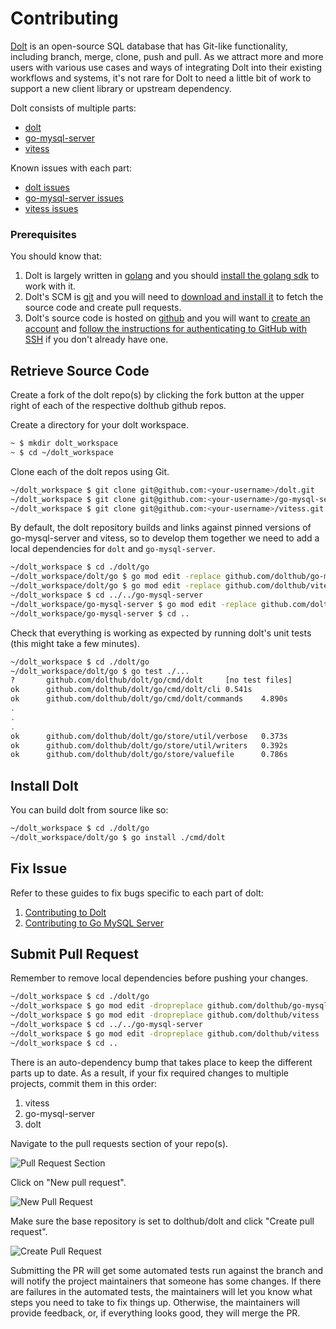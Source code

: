# Contributing

[Dolt](https://doltdb.com) is an open-source SQL database that has Git-like functionality, including branch, merge, clone, push and pull. As we attract more and more users with various use cases and ways of integrating Dolt into their existing workflows and systems, it's not rare for Dolt to need a little bit of work to support a new client library or upstream dependency.

Dolt consists of multiple parts:

* [dolt](https://github.com/dolthub/dolt)
* [go-mysql-server](https://github.com/dolthub/go-mysql-server)
* [vitess](https://github.com/dolthub/vitess)

Known issues with each part:

* [dolt issues](https://github.com/dolthub/dolt/issues)
* [go-mysql-server issues](https://github.com/dolthub/go-mysql-server/issues)
* [vitess issues](https://github.com/dolthub/vitess/issues)

### Prerequisites

You should know that:

1. Dolt is largely written in [golang](https://golang.org/) and you should [install the golang sdk](https://golang.org/dl/) to work with it.
2. Dolt's SCM is [git](https://www.git-scm.com) and you will need to [download and install it](https://git-scm.com/downloads) to fetch the source code and create pull requests.
3. Dolt's source code is hosted on [github](https://www.github.com) and you will want to [create an account](https://github.com/signup) and [follow the instructions for authenticating to GitHub with SSH](https://docs.github.com/en/github/authenticating-to-github/connecting-to-github-with-ssh) if you don't already have one.

## Retrieve Source Code

Create a fork of the dolt repo(s) by clicking the fork button at the upper right of each of the respective dolthub github repos.

Create a directory for your dolt workspace.

```bash
~ $ mkdir dolt_workspace
~ $ cd ~/dolt_workspace
```

Clone each of the dolt repos using Git.

```bash
~/dolt_workspace $ git clone git@github.com:<your-username>/dolt.git
~/dolt_workspace $ git clone git@github.com:<your-username>/go-mysql-server.git
~/dolt_workspace $ git clone git@github.com:<your-username>/vitess.git
```

By default, the dolt repository builds and links against pinned versions of go-mysql-server and vitess, so to develop them together we need to add a local dependencies for `dolt` and `go-mysql-server`.

```bash
~/dolt_workspace $ cd ./dolt/go
~/dolt_workspace/dolt/go $ go mod edit -replace github.com/dolthub/go-mysql-server=../../go-mysql-server
~/dolt_workspace/dolt/go $ go mod edit -replace github.com/dolthub/vitess=../../vitess
~/dolt_workspace $ cd ../../go-mysql-server
~/dolt_workspace/go-mysql-server $ go mod edit -replace github.com/dolthub/vitess=../vitess
~/dolt_workspace/go-mysql-server $ cd ..
```

Check that everything is working as expected by running dolt's unit tests (this might take a few minutes).

```bash
~/dolt_workspace $ cd ./dolt/go
~/dolt_workspace/dolt/go $ go test ./...
?       github.com/dolthub/dolt/go/cmd/dolt     [no test files]
ok      github.com/dolthub/dolt/go/cmd/dolt/cli 0.541s
ok      github.com/dolthub/dolt/go/cmd/dolt/commands    4.890s
.
.
.
ok      github.com/dolthub/dolt/go/store/util/verbose   0.373s
ok      github.com/dolthub/dolt/go/store/util/writers   0.392s
ok      github.com/dolthub/dolt/go/store/valuefile      0.786s
```

## Install Dolt

You can build dolt from source like so:

```bash
~/dolt_workspace $ cd ./dolt/go
~/dolt_workspace/dolt/go $ go install ./cmd/dolt
```

## Fix Issue

Refer to these guides to fix bugs specific to each part of dolt:

1. [Contributing to Dolt](dolt.md)
2. [Contributing to Go MySQL Server](go-mysql-server.md)

## Submit Pull Request

Remember to remove local dependencies before pushing your changes.

```bash
~/dolt_workspace $ cd ./dolt/go
~/dolt_workspace $ go mod edit -dropreplace github.com/dolthub/go-mysql-server
~/dolt_workspace $ go mod edit -dropreplace github.com/dolthub/vitess
~/dolt_workspace $ cd ../../go-mysql-server
~/dolt_workspace $ go mod edit -dropreplace github.com/dolthub/vitess
~/dolt_workspace $ cd ..
```

There is an auto-dependency bump that takes place to keep the different parts up to date. As a result, if your fix required changes to multiple projects, commit them in this order:

1. vitess
2. go-mysql-server
3. dolt

Navigate to the pull requests section of your repo(s).

![Pull Request Section](../../.gitbook/assets/pr\_section.png)

Click on "New pull request".

![New Pull Request](../../.gitbook/assets/new\_pr.png)

Make sure the base repository is set to dolthub/dolt and click "Create pull request".

![Create Pull Request](../../.gitbook/assets/create\_pr.png)

Submitting the PR will get some automated tests run against the branch and will notify the project maintainers that someone has some changes. If there are failures in the automated tests, the maintainers will let you know what steps you need to take to fix things up. Otherwise, the maintainers will provide feedback, or, if everything looks good, they will merge the PR.

